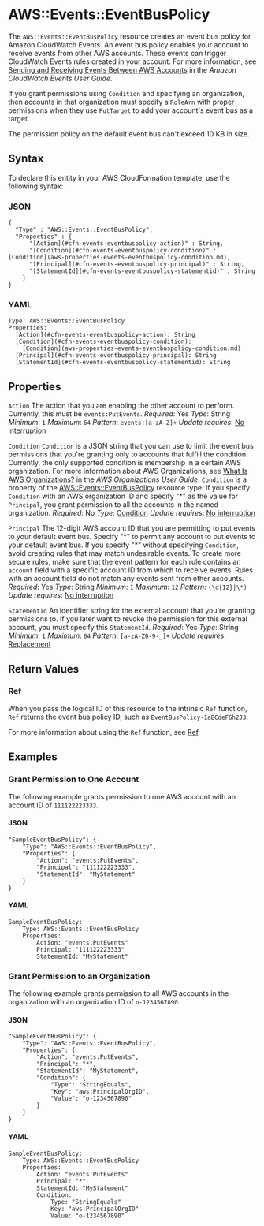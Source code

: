 # AWS::Events::EventBusPolicy<a name="aws-resource-events-eventbuspolicy"></a>

The `AWS::Events::EventBusPolicy` resource creates an event bus policy for Amazon CloudWatch Events\. An event bus policy enables your account to receive events from other AWS accounts\. These events can trigger CloudWatch Events rules created in your account\. For more information, see [Sending and Receiving Events Between AWS Accounts](https://docs.aws.amazon.com/AmazonCloudWatch/latest/events/CloudWatchEvents-CrossAccountEventDelivery.html) in the *Amazon CloudWatch Events User Guide*\.

If you grant permissions using `Condition` and specifying an organization, then accounts in that organization must specify a `RoleArn` with proper permissions when they use `PutTarget` to add your account's event bus as a target\.

The permission policy on the default event bus can't exceed 10 KB in size\.

## Syntax<a name="aws-resource-events-eventbuspolicy-syntax"></a>

To declare this entity in your AWS CloudFormation template, use the following syntax:

### JSON<a name="aws-resource-events-eventbuspolicy-syntax.json"></a>

```
{
  "Type" : "AWS::Events::EventBusPolicy",
  "Properties" : {
      "[Action](#cfn-events-eventbuspolicy-action)" : String,
      "[Condition](#cfn-events-eventbuspolicy-condition)" : [Condition](aws-properties-events-eventbuspolicy-condition.md),
      "[Principal](#cfn-events-eventbuspolicy-principal)" : String,
      "[StatementId](#cfn-events-eventbuspolicy-statementid)" : String
    }
}
```

### YAML<a name="aws-resource-events-eventbuspolicy-syntax.yaml"></a>

```
Type: AWS::Events::EventBusPolicy
Properties:
  [Action](#cfn-events-eventbuspolicy-action): String
  [Condition](#cfn-events-eventbuspolicy-condition):
    [Condition](aws-properties-events-eventbuspolicy-condition.md)
  [Principal](#cfn-events-eventbuspolicy-principal): String
  [StatementId](#cfn-events-eventbuspolicy-statementid): String
```

## Properties<a name="aws-resource-events-eventbuspolicy-properties"></a>

`Action`  <a name="cfn-events-eventbuspolicy-action"></a>
The action that you are enabling the other account to perform\. Currently, this must be `events:PutEvents`\.
*Required*: Yes
*Type*: String
*Minimum*: `1`
*Maximum*: `64`
*Pattern*: `events:[a-zA-Z]+`
*Update requires*: [No interruption](https://docs.aws.amazon.com/AWSCloudFormation/latest/UserGuide/using-cfn-updating-stacks-update-behaviors.html#update-no-interrupt)

`Condition`  <a name="cfn-events-eventbuspolicy-condition"></a>
`Condition` is a JSON string that you can use to limit the event bus permissions that you're granting only to accounts that fulfill the condition\. Currently, the only supported condition is membership in a certain AWS organization\. For more information about AWS Organizations, see [What Is AWS Organizations?](https://docs.aws.amazon.com/organizations/latest/userguide/orgs_introduction.html) in the *AWS Organizations User Guide*\.
 `Condition` is a property of the [ AWS::Events::EventBusPolicy](https://docs.aws.amazon.com/AWSCloudFormation/latest/UserGuide/aws-resource-events-eventbuspolicy.html) resource type\.
If you specify `Condition` with an AWS organization ID and specify "\*" as the value for `Principal`, you grant permission to all the accounts in the named organization\.
*Required*: No
*Type*: [Condition](aws-properties-events-eventbuspolicy-condition.md)
*Update requires*: [No interruption](https://docs.aws.amazon.com/AWSCloudFormation/latest/UserGuide/using-cfn-updating-stacks-update-behaviors.html#update-no-interrupt)

`Principal`  <a name="cfn-events-eventbuspolicy-principal"></a>
The 12\-digit AWS account ID that you are permitting to put events to your default event bus\. Specify "\*" to permit any account to put events to your default event bus\.
If you specify "\*" without specifying `Condition`, avoid creating rules that may match undesirable events\. To create more secure rules, make sure that the event pattern for each rule contains an `account` field with a specific account ID from which to receive events\. Rules with an account field do not match any events sent from other accounts\.
*Required*: Yes
*Type*: String
*Minimum*: `1`
*Maximum*: `12`
*Pattern*: `(\d{12}|\*)`
*Update requires*: [No interruption](https://docs.aws.amazon.com/AWSCloudFormation/latest/UserGuide/using-cfn-updating-stacks-update-behaviors.html#update-no-interrupt)

`StatementId`  <a name="cfn-events-eventbuspolicy-statementid"></a>
An identifier string for the external account that you're granting permissions to\. If you later want to revoke the permission for this external account, you must specify this `StatementId`\.
*Required*: Yes
*Type*: String
*Minimum*: `1`
*Maximum*: `64`
*Pattern*: `[a-zA-Z0-9-_]+`
*Update requires*: [Replacement](https://docs.aws.amazon.com/AWSCloudFormation/latest/UserGuide/using-cfn-updating-stacks-update-behaviors.html#update-replacement)

## Return Values<a name="aws-resource-events-eventbuspolicy-return-values"></a>

### Ref<a name="aws-resource-events-eventbuspolicy-return-values-ref"></a>

 When you pass the logical ID of this resource to the intrinsic `Ref` function, `Ref` returns the event bus policy ID, such as `EventBusPolicy-1aBCdeFGh2J3`\.

For more information about using the `Ref` function, see [Ref](https://docs.aws.amazon.com/AWSCloudFormation/latest/UserGuide/intrinsic-function-reference-ref.html)\.

## Examples<a name="aws-resource-events-eventbuspolicy--examples"></a>

### Grant Permission to One Account<a name="aws-resource-events-eventbuspolicy--examples--Grant_Permission_to_One_Account"></a>

The following example grants permission to one AWS account with an account ID of `111122223333`\.

#### JSON<a name="aws-resource-events-eventbuspolicy--examples--Grant_Permission_to_One_Account--json"></a>

```
"SampleEventBusPolicy": {
    "Type": "AWS::Events::EventBusPolicy",
    "Properties": {
        "Action": "events:PutEvents",
        "Principal": "111122223333",
        "StatementId": "MyStatement"
    }
}
```

#### YAML<a name="aws-resource-events-eventbuspolicy--examples--Grant_Permission_to_One_Account--yaml"></a>

```
SampleEventBusPolicy:
    Type: AWS::Events::EventBusPolicy
    Properties:
        Action: "events:PutEvents"
        Principal: "111122223333"
        StatementId: "MyStatement"
```

### Grant Permission to an Organization<a name="aws-resource-events-eventbuspolicy--examples--Grant_Permission_to_an_Organization"></a>

The following example grants permission to all AWS accounts in the organization with an organization ID of `o-1234567890`\.

#### JSON<a name="aws-resource-events-eventbuspolicy--examples--Grant_Permission_to_an_Organization--json"></a>

```
"SampleEventBusPolicy": {
    "Type": "AWS::Events::EventBusPolicy",
    "Properties": {
        "Action": "events:PutEvents",
        "Principal": "*",
        "StatementId": "MyStatement",
        "Condition": {
            "Type": "StringEquals",
            "Key": "aws:PrincipalOrgID",
            "Value": "o-1234567890"
        }
    }
}
```

#### YAML<a name="aws-resource-events-eventbuspolicy--examples--Grant_Permission_to_an_Organization--yaml"></a>

```
SampleEventBusPolicy:
    Type: AWS::Events::EventBusPolicy
    Properties:
        Action: "events:PutEvents"
        Principal: "*"
        StatementId: "MyStatement"
        Condition:
            Type: "StringEquals"
            Key: "aws:PrincipalOrgID"
            Value: "o-1234567890"
```
